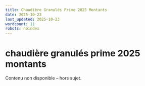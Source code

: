 ```yaml
---
title: Chaudière Granulés Prime 2025 Montants
date: 2025-10-23
last_updated: 2025-10-23
wordcount: 11
robots: noindex
---
```


# chaudière granulés prime 2025 montants

Contenu non disponible – hors sujet.